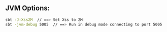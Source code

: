 ## JVM Options:

```bash
sbt -J-Xss2M  // ==> Set Xss to 2M
sbt -jvm-debug 5005  // ==> Run in debug mode connecting to port 5005
```


